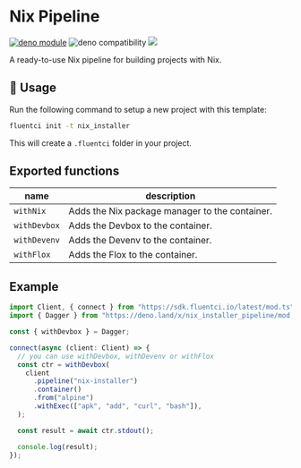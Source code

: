 # Nix Pipeline

[![deno module](https://shield.deno.dev/x/nix_installer_pipeline)](https://deno.land/x/nix_installer_pipeline)
![deno compatibility](https://shield.deno.dev/deno/^1.34)
[![](https://img.shields.io/codecov/c/gh/fluent-ci-templates/nix-installer-pipeline)](https://codecov.io/gh/fluent-ci-templates/nix-installer-pipeline)

A ready-to-use Nix pipeline for building projects with Nix.

## 🚀 Usage

Run the following command to setup a new project with this template:

```bash
fluentci init -t nix_installer
```

This will create a `.fluentci` folder in your project.

## Exported functions

| name         | description                                    |
| ------------ | ---------------------------------------------- |
| `withNix`    | Adds the Nix package manager to the container. |
| `withDevbox` | Adds the Devbox to the container.              |
| `withDevenv` | Adds the Devenv to the container.              |
| `withFlox`   | Adds the Flox to the container.                |

## Example

```typescript
import Client, { connect } from "https://sdk.fluentci.io/latest/mod.ts";
import { Dagger } from "https://deno.land/x/nix_installer_pipeline/mod.ts";

const { withDevbox } = Dagger;

connect(async (client: Client) => {
  // you can use withDevbox, withDevenv or withFlox
  const ctr = withDevbox(
    client
      .pipeline("nix-installer")
      .container()
      .from("alpine")
      .withExec(["apk", "add", "curl", "bash"]),
  );

  const result = await ctr.stdout();

  console.log(result);
});
```
